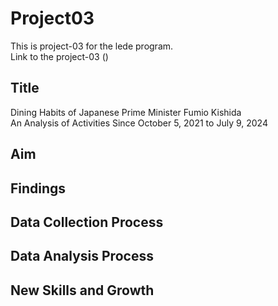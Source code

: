 # Project03
This is project-03 for the lede program.
<br>
Link to the project-03 ()

## Title
Dining Habits of Japanese Prime Minister Fumio Kishida
<br>
An Analysis of Activities Since October 5, 2021 to July 9, 2024

## Aim


## Findings


## Data Collection Process

## Data Analysis Process

## New Skills and Growth
